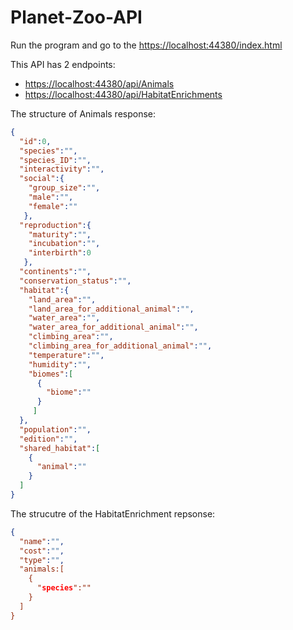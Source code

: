 # Planet-Zoo-API

Run the program and go to the [https://localhost:44380/index.html](https://localhost:44380/index.html)

This API has 2 endpoints: 
- [https://localhost:44380/api/Animals](https://localhost:44380/api/Animals)
- [https://localhost:44380/api/HabitatEnrichments](https://localhost:44380/api/HabitatEnrichments)

The structure of Animals response:
```json 
{
  "id":0,
  "species":"",
  "species_ID":"",
  "interactivity":"",
  "social":{
    "group_size":"",
    "male":"",
    "female":""
   },
  "reproduction":{
    "maturity":"",
    "incubation":"",
    "interbirth":0
   },
  "continents":"",
  "conservation_status":"",
  "habitat":{
    "land_area":"",
    "land_area_for_additional_animal":"",
    "water_area":"",
    "water_area_for_additional_animal":"",
    "climbing_area":"",
    "climbing_area_for_additional_animal":"",
    "temperature":"",
    "humidity":"",
    "biomes":[
      {
        "biome":""
      }
     ]
  },
  "population":"",
  "edition":"",
  "shared_habitat":[
    {
      "animal":""
    }
  ]
}
```

The strucutre of the HabitatEnrichment repsonse:
```json
{
  "name":"",
  "cost":"",
  "type":"",
  "animals:[
    {
      "species":""
    }
  ]
}
```
